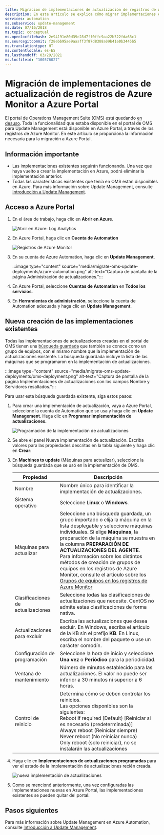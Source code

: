 ```yaml
---
title: Migración de implementaciones de actualización de registros de Azure Monitor a Azure Portal
description: En este artículo se explica cómo migrar implementaciones de actualización de registros de Azure Monitor a Azure Portal.
services: automation
ms.subservice: update-management
ms.date: 07/16/2018
ms.topic: conceptual
ms.openlocfilehash: 2e94191e80d39e28d7ff0ffc9aa22b522fda68c1
ms.sourcegitcommit: f28ebb95ae9aaaff3f87d8388a09b41e0b3445b5
ms.translationtype: HT
ms.contentlocale: es-ES
ms.lasthandoff: 03/29/2021
ms.locfileid: "100576027"
---
```

# <a name="migrate-azure-monitor-logs-update-deployments-to-azure-portal"></a>Migración de implementaciones de actualización de registros de Azure Monitor a Azure Portal

El portal de Operations Management Suite (OMS) está quedando [en desuso](../azure-monitor/logs/oms-portal-transition.md). Toda la funcionalidad que estaba disponible en el portal de OMS para Update Management está disponible en Azure Portal, a través de los registros de Azure Monitor. En este artículo se proporciona la información necesaria para la migración a Azure Portal.

## <a name="key-information"></a>Información importante

* Las implementaciones existentes seguirán funcionando. Una vez que haya vuelto a crear la implementación en Azure, podrá eliminar la implementación anterior.
* Todas las características existentes que tenía en OMS están disponibles en Azure. Para más información sobre Update Management, consulte [Introducción a Update Management](./update-management/overview.md).

## <a name="access-the-azure-portal"></a>Acceso a Azure Portal

1. En el área de trabajo, haga clic en **Abrir en Azure**. 

    ![Abrir en Azure: Log Analytics](media/migrate-oms-update-deployments/link-to-azure-portal.png)

2. En Azure Portal, haga clic en **Cuenta de Automation**

    ![Registros de Azure Monitor](media/migrate-oms-update-deployments/log-analytics.png)

3. En su cuenta de Azure Automation, haga clic en **Update Management**.

    :::image type="content" source="media/migrate-oms-update-deployments/azure-automation.png" alt-text="Captura de pantalla de la página Administración de actualizaciones.":::

4. En Azure Portal, seleccione **Cuentas de Automation** en **Todos los servicios**. 

5. En **Herramientas de administración**, seleccione la cuenta de Automation adecuada y haga clic en **Update Management**.

## <a name="recreate-existing-deployments"></a>Nueva creación de las implementaciones existentes

Todas las implementaciones de actualizaciones creadas en el portal de OMS tienen una [búsqueda guardada](../azure-monitor/logs/computer-groups.md) que también se conoce como un grupo de equipos, con el mismo nombre que la implementación de actualizaciones existente. La búsqueda guardada incluye la lista de las máquinas que se programaron en la implementación de actualizaciones.

:::image type="content" source="media/migrate-oms-update-deployments/oms-deployment.png" alt-text="Captura de pantalla de la página Implementaciones de actualizaciones con los campos Nombre y Servidores resaltados.":::

Para usar esta búsqueda guardada existente, siga estos pasos:

1. Para crear una implementación de actualización, vaya a Azure Portal, seleccione la cuenta de Automation que se usa y haga clic en **Update Management**. Haga clic en **Programar implementación de actualizaciones**.

    ![Programación de la implementación de actualizaciones](media/migrate-oms-update-deployments/schedule-update-deployment.png)

2. Se abre el panel Nueva implementación de actualización. Escriba valores para las propiedades descritas en la tabla siguiente y haga clic en **Crear**:

3. En **Machines to update** (Máquinas para actualizar), seleccione la búsqueda guardada que se usó en la implementación de OMS.

    | Propiedad | Descripción |
    | --- | --- |
    |Nombre |Nombre único para identificar la implementación de actualizaciones. |
    |Sistema operativo| Seleccione **Linux** o **Windows**.|
    |Máquinas para actualizar |Seleccione una búsqueda guardada, un grupo importado o elija la máquina en la lista desplegable y seleccione máquinas individuales. Si elige **Máquinas**, la preparación de la máquina se muestra en la columna **PREPARACIÓN DE ACTUALIZACIONES DEL AGENTE**.</br> Para información sobre los distintos métodos de creación de grupos de equipos en los registros de Azure Monitor, consulte el artículo sobre los [Grupos de equipos en los registros de Azure Monitor](../azure-monitor/logs/computer-groups.md) |
    |Clasificaciones de actualizaciones|Seleccione todas las clasificaciones de actualizaciones que necesite. CentOS no admite estas clasificaciones de forma nativa.|
    |Actualizaciones para excluir|Escriba las actualizaciones que desea excluir. En Windows, escriba el artículo de la KB sin el prefijo **KB**. En Linux, escriba el nombre del paquete o use un carácter comodín.  |
    |Configuración de programación|Seleccione la hora de inicio y seleccione **Una vez** o **Periódico** para la periodicidad. | 
    | Ventana de mantenimiento |Número de minutos establecido para las actualizaciones. El valor no puede ser inferior a 30 minutos ni superior a 6 horas. |
    | Control de reinicio| Determina cómo se deben controlar los reinicios.</br>Las opciones disponibles son la siguientes:</br>Reboot if required (Default) [Reiniciar si es necesario (predeterminada)]</br>Always reboot (Reiniciar siempre)</br>Never reboot (No reiniciar nunca)</br>Only reboot (solo reiniciar), no se instalarán las actualizaciones|

4. Haga clic en **Implementaciones de actualizaciones programadas** para ver el estado de la implementación de actualizaciones recién creada.

    ![nueva implementación de actualizaciones](media/migrate-oms-update-deployments/new-update-deployment.png)

5. Como se mencionó anteriormente, una vez configuradas las implementaciones nuevas en Azure Portal, las implementaciones existentes se pueden quitar del portal.

## <a name="next-steps"></a>Pasos siguientes

Para más información sobre Update Management en Azure Automation, consulte [Introducción a Update Management](./update-management/overview.md).